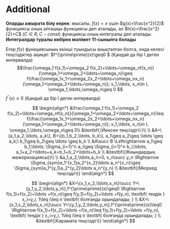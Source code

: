 



# Additional




$\textbf{Оларды ажырата білу керек}$: мысалы, $f(x)=x$ үшін $g(x)=\frac{x^2}{2}$ функциясы оның алғашқы функциясы деп аталады, ал $h(x)=\frac{x^2}{2}+C$ $(C\in R, C-const)$ функциясы оның интегралы деп аталады.
$\textbf{Интегралдар туралы көбірек мәлімет}$ $\textbf{11-сыныпта болады}$

Егер $f(x)$ функциясының екінші туындысы анықталған болса, онда келесі теңсіздіктер ақиқат:
$f^{\prime\prime}(x)\geq0 $ (Қандай да бір I деген интервалда) $$\frac{\omega_1 f(x_1)+\omega_2 f(x_2)+\ldots+\omega_nf(x_n)}{\omega_1+\omega_2+\ldots+\omega_n}\geq f(\frac{\omega_1x_1+\omega_2x_2+\ldots+\omega_nx_n}{\omega_1+\omega_2+\ldots+\omega_n}); x_1,\ldots, x_n\in I, \omega_1,\ldots,\omega_n\geq 0 $$
$f^{\prime\prime}(x)\leq0$ (Қандай да бір I деген интервалда) 

$$
\begin{align*}
&\frac{\omega_1 f(x_1)+\omega_2 f(x_2)+\ldots+\omega_nf(x_n)}{\omega_1+\omega_2+\ldots+\omega_n}\leq f(\frac{\omega_1x_1+\omega_2x_2+\ldots+\omega_nx_n}{\omega_1+\omega_2+\ldots+\omega_n}); x_1,\ldots, x_n\in I, \omega_1,\ldots,\omega_n\geq 0\\
&\textbf{（Йенсен теңсіздігі）}\\
\\
&A=\{a_1,a_2,\ldots, a_k\}, B=\{b_1,b_2,\ldots, b_k\}, a_1\geq a_2\geq \ldots \geq a_k;\ b_1\geq b_2\geq \ldots \geq b_k \\
&A\succ B \Leftrightarrow a_1\geq b_1;\ldots; \Sigma_{i=1}^n a_i\geq \Sigma_{i=1}^n b_i;\ldots; a_1+a_2+\ldots+a_k=b_1+b_2+\ldots+b_k \\
&\textbf{(Жиындардың мажоризациясы)}\\
\\
&a_1,a_2,\ldots,a_n>0, x_n\succ y_n \Rightarrow \Sigma_{sym}a_1^{x_1}a_2^{x_2}\ldots a_n^{x_n}\geq \Sigma_{sym}a_1^{y_1}a_2^{y_2}\ldots a_n^{y_n} \\
&\textbf{(Мюрхед теңсіздігі)}
\end{align*}
$$





$$
\begin{align*}
&X=\{x_1,x_2,\ldots,x_n\}\succ Y=\{y_1,y_2,\ldots,y_n\},f^{\prime\prime}(x)\geq0  \Rightarrow f(x_1)+f(x_2)+\ldots +f(x_n)\geq f(y_1)+f(y_2)+\ldots +f(y_n), \textbf{ теңдік } x_i=y_i, 1\leq i\leq n \textbf{ болғанда  орындалады; } \\
&X=\{x_1,x_2,\ldots,x_n\}\succ Y=\{y_1,y_2,\ldots,y_n\},f^{\prime\prime}(x)\leq0  \Rightarrow f(x_1)+f(x_2)+\ldots +f(x_n)\leq f(y_1)+f(y_2)+\ldots +f(y_n), \textbf{ теңдік } x_i=y_i, 1\leq i\leq n \textbf{ болғанда  орындалады; } \\
&\textbf{(Карамата теңсіздігі)}
\end{align*}
$$

